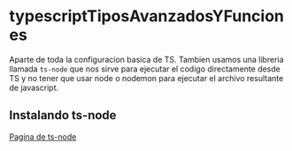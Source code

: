# typescriptTiposAvanzadosYFunciones

Aparte de toda la configuracion basica de TS. Tambien usamos una libreria llamada `ts-node` que nos sirve para ejecutar el codigo directamente desde TS y no tener que usar node o nodemon para ejecutar el archivo resultante de javascript. 

## Instalando ts-node 

[Pagina de ts-node](https://typestrong.org/ts-node/docs/installation)
